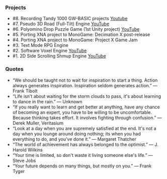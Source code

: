 ### Projects

- #8. Recording Tandy 1000 GW-BASIC projects [Youtube](https://www.youtube.com/playlist?list=PLjnbT4UISq0bMjb81xFBIWOLhBKFCVkuB)
- #7. Pseudo 3D Road (Full-Tilt) Engine [YouTube](https://www.youtube.com/playlist?list=PLjnbT4UISq0bnfd1RC3M4PgTgkmhlkikV)
- #6. Polyomino Drop Puzzle Game (1st Unity project) [YouTube](https://www.youtube.com/playlist?list=PLjnbT4UISq0aiCTUj4movS4tsn5QkuPSD)
- #5. Porting XNA project to MonoGame: Decimation X post-release
- #4. Porting XNA project to MonoGame: Project X Game Jam
- #3. Text Mode RPG Engine
- #2. Software Voxel Engine [YouTube](https://www.youtube.com/playlist?list=PLjnbT4UISq0bQF1g85tE9jTrKfEtdRYlY)
- #1. 2D Side Scrolling Shmup Engine [YouTube](https://www.youtube.com/playlist?list=PLjnbT4UISq0Y_7IAN_zUzxgZnfhXxo_0Q)

### Quotes

- “We should be taught not to wait for inspiration to start a thing. Action always generates inspiration. Inspiration seldom generates action.” — Frank Tibolt
- “Life isn't about waiting for the storm clouds to pass, it's about learning to dance in the rain.” — Unknown
- “If you really want to learn and get better at anything, have any chance of becoming an expert, you have to be willing to be uncomfortable. Because thinking takes effort. It involves fighting through confusion.” — Derek Muller, Veritasium
- “Look at a day when you are supremely satisfied at the end. It's not a day when you lounge around doing nothing; its when you had everything to do, and you've done it.” — Margaret Thatcher
- “The world of achievement has always belonged to the optimist.” — J. Harold Wilkins
- “Your time is limited, so don't waste it living someone else's life.” — Steve Jobs
- “Your future depends on many things, but mostly on you.” — Frank Tyger
